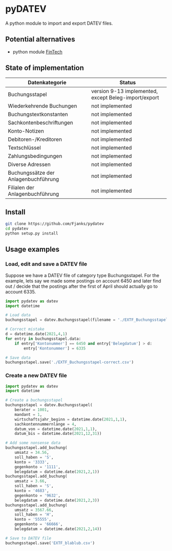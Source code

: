 # pyDATEV

A python module to import and export DATEV files.


## Potential alternatives 

* python module [FinTech](https://www.joonis.de/de/fintech/doc/)

## State of implementation


| Datenkategorie                        | Status                   |
|---------------------------------------|--------------------------|
| Buchungsstapel                        | version 9-13 implemented, except Beleg-import/export  |
| Wiederkehrende Buchungen              | not implemented          |
| Buchungstextkonstanten                | not implemented          |
| Sachkontenbeschriftungen              | not implemented          |
| Konto-Notizen                         | not implemented          |
| Debitoren-/Kreditoren                 | not implemented          |
| Textschlüssel                         | not implemented          |
| Zahlungsbedingungen                   | not implemented          |
| Diverse Adressen                      | not implemented          |
| Buchungssätze der Anlagenbuchführung  | not implemented          |
| Filialen der Anlagenbuchführung       | not implemented          |

## Install

```bash
git clone https://github.com/Fjanks/pydatev
cd pydatev
python setup.py install
```

## Usage examples

### Load, edit and save a DATEV file

Suppose we have a DATEV file of category type Buchungsstapel. For the example, lets say we made some postings on account 6450 and later find out / decide that the postings after the first of April should actually go to account 6335. 
```python
import pydatev as datev
import datetime

# Load data
buchungsstapel = datev.Buchungsstapel(filename = './EXTF_Buchungsstapel-incorrect.csv')

# Correct mistake
d = datetime.date(2021,4,1)
for entry in buchungsstapel.data:
    if entry['Kontonummer'] == 6450 and entry['Belegdatum'] > d:
        entry['Kontonummer'] = 6335

# Save data
buchungsstapel.save('./EXTF_Buchungsstapel-correct.csv')
```

### Create a new DATEV file

```python
import pydatev as datev
import datetime

# Create a buchungsstapel
buchungsstapel = datev.Buchungsstapel(
    berater = 1001,
    mandant = 1,
    wirtschaftsjahr_beginn = datetime.date(2021,1,1),
    sachkontennummernlänge = 4,
    datum_von = datetime.date(2021,1,1),
    datum_bis = datetime.date(2021,12,31))

# Add some nonsense data
buchungsstapel.add_buchung(
    umsatz = 34.56,
    soll_haben = 'S',
    konto = '3333',
    gegenkonto = '1111',
    belegdatum = datetime.date(2021,2,1))
buchungsstapel.add_buchung(
    umsatz = 3.66,
    soll_haben = 'S',
    konto = '4683',
    gegenkonto = '9632',
    belegdatum = datetime.date(2021,2,3))
buchungsstapel.add_buchung(
    umsatz = 3567.66,
    soll_haben = 'H',
    konto = '55555',
    gegenkonto = '66666',
    belegdatum = datetime.date(2021,2,14))

# Save to DATEV file
buchungsstapel.save('EXTF_blablub.csv')
```
